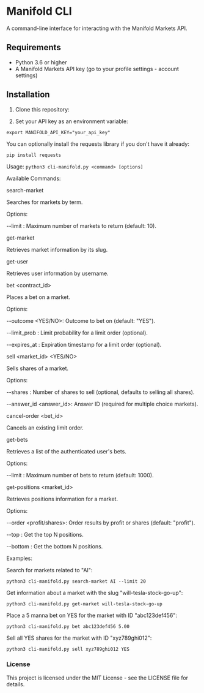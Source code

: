 # Manifold CLI

A command-line interface for interacting with the Manifold Markets API.

## Requirements

* Python 3.6 or higher
* A Manifold Markets API key (go to your profile settings - account settings)

## Installation

1. Clone this repository:


2. Set your API key as an environment variable: 

`export MANIFOLD_API_KEY="your_api_key"`


You can optionally install the requests library if you don't have it already:

`pip install requests`

Usage:
`python3 cli-manifold.py <command> [options]`

Available Commands:

search-market <term>

Searches for markets by term.

Options:

--limit <number>: Maximum number of markets to return (default: 10).

get-market <slug>

Retrieves market information by its slug.

get-user <username>

Retrieves user information by username.

bet <contract_id> <amount>

Places a bet on a market.

Options:

--outcome <YES/NO>: Outcome to bet on (default: "YES").

--limit_prob <probability>: Limit probability for a limit order (optional).

--expires_at <timestamp>: Expiration timestamp for a limit order (optional).

sell <market_id> <YES/NO>

Sells shares of a market.

Options:

--shares <number>: Number of shares to sell (optional, defaults to selling all shares).

--answer_id <answer_id>: Answer ID (required for multiple choice markets).

cancel-order <bet_id>

Cancels an existing limit order.

get-bets

Retrieves a list of the authenticated user's bets.

Options:

--limit <number>: Maximum number of bets to return (default: 1000).

get-positions <market_id>

Retrieves positions information for a market.

Options:

--order <profit/shares>: Order results by profit or shares (default: "profit").

--top <number>: Get the top N positions.

--bottom <number>: Get the bottom N positions.

Examples:

Search for markets related to "AI":

`python3 cli-manifold.py search-market AI --limit 20`


Get information about a market with the slug "will-tesla-stock-go-up":

`python3 cli-manifold.py get-market will-tesla-stock-go-up`


Place a 5 manna bet on YES for the market with ID "abc123def456":

`python3 cli-manifold.py bet abc123def456 5.00`

Sell all YES shares for the market with ID "xyz789ghi012":

`python3 cli-manifold.py sell xyz789ghi012 YES`

### License

This project is licensed under the MIT License - see the LICENSE file for details.

